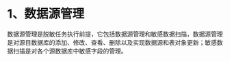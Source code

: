 # 1、数据源管理

数据源管理是脱敏任务执行前提，它包括数据源管理和敏感数据扫描，数据源管理是对源目数据库的添加、修改、查看、删除以及实现数据源和表对象更新；敏感数据扫描是对各个源数据库中敏感字段的管理。
